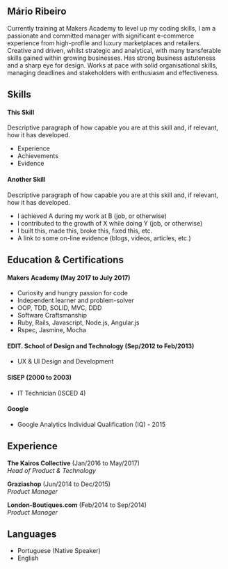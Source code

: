 ## Mário Ribeiro

Currently training at Makers Academy to level up my coding skills, I am a passionate and committed manager with significant e-commerce experience from high-profile and luxury marketplaces and retailers. Creative and driven, whilst strategic and analytical, with many transferable skills gained within growing businesses. Has strong business astuteness and a sharp eye for design. Works at pace with solid organisational skills, managing deadlines and stakeholders with enthusiasm and effectiveness.

## Skills

#### This Skill

Descriptive paragraph of how capable you are at this skill and, if relevant, how it has developed.

- Experience
- Achievements
- Evidence

#### Another Skill

Descriptive paragraph of how capable you are at this skill and, if relevant, how it has developed.

- I achieved A during my work at B (job, or otherwise)
- I contributed to the growth of X while doing Y (job, or otherwise)
- I built this, made this, broke this, fixed this, etc.
- A link to some on-line evidence (blogs, videos, articles, etc.)

## Education & Certifications

#### Makers Academy (May 2017 to July 2017)

- Curiosity and hungry passion for code
- Independent learner and problem-solver
- OOP, TDD, SOLID, MVC, DDD
- Software Craftsmanship
- Ruby, Rails, Javascript, Node.js, Angular.js
- Rspec, Jasmine, Mocha

#### EDIT. School of Design and Technology (Sep/2012 to Feb/2013)

- UX & UI Design and Development

#### SISEP (2000 to 2003)

- IT Technician (ISCED 4)

#### Google

- Google Analytics Individual Qualification (IQ) - 2015


## Experience

**The Kairos Collective** (Jan/2016 to May/2017)    
*Head of Product & Technology*

**Graziashop** (Jun/2014 to Dec/2015)    
*Product Manager*

**London-Boutiques.com** (Feb/2014 to Sep/2014)    
*Product Manager*

## Languages

- Portuguese (Native Speaker)
- English

